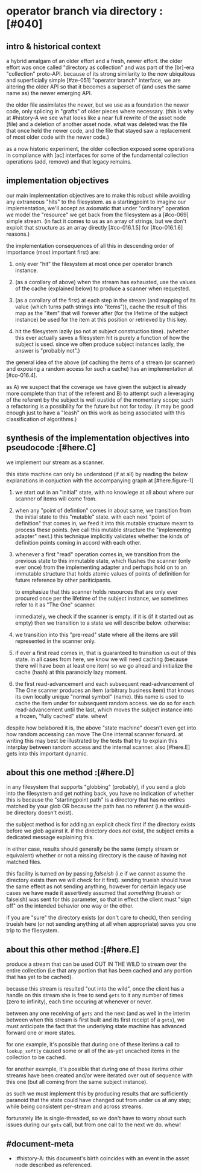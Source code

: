 # operator branch via directory :[#040]

## intro & historical context

a hybrid amalgam of an older effort and a fresh, newer effort. the
older effort was once called "directory as collection" and was part
of the [br]-era "collection" proto-API. because of its strong
similarity to the now ubiquitous and superficially simple [#ze-051]
"operator branch" interface, we are altering the older API so that
it becomes a superset of (and uses the same name as) the newer
emerging API.

the older file assimilates the newer, but we use as a foundation
the newer code, only splicing in "grafts" of older pieces where
necessary. (this is why at #history-A we see what looks like a near
full rewrite of the asset node (file) and a deletion of another
asset node. what was deleted was the file that once held the newer code,
and the file that stayed saw a replacement of most older code with the
newer code.)

as a now historic experiment, the older collection exposed some
operations in compliance with [ac] interfaces for some of the
fundamental collection operations (add, remove) and that legacy
remains.




## implementation objectives

our main implementation objectives are to make this robust while
avoiding any extraneous "hits" to the filesystem. as a startingpoint
to imagine our implementation, we'll accept as axiomatic that under
"ordinary" operation we model the "resource" we get back from the
filesystem as a [#co-069] simple stream. (in fact it comes to us as
an array of strings, but we don't exploit that structure as an array
directly [#co-016.1.5] for [#co-016.1.6] reasons.)

the implementation consequences of all this in descending order of
importance (most important first) are:

  1. only ever "hit" the filesystem at most once per operator
     branch instance.

  1. (as a corollary of above) when the stream has exhausted,
     use the values of the cache (explained below) to produce a
     scanner when requested.

  1. (as a corollary of the first) at each step in the
     stream (and mapping of its value (which turns path strings
     into "items")), cache the result of this map as the "item"
     that will forever after (for the lifetime of the subject
     instance) be used for the item at this position or retrieved
     by this key.

  1. hit the filesystem lazily (so not at subject construction time).
     (whether this ever actually saves a filesystem hit is purely
     a function of how the subject is used. since we often produce
     subject instances lazily, the answer is "probably not".)

the general idea of the above (of caching the items of a stream
(or scanner) and exposing a random access for such
a cache) has an implementation at [#co-016.4].

as A) we suspect that the coverage we have given the subject is
already more complete than that of the referent and B) to attempt
such a leveraging of the referent by the subject is well oustide of
the momentary scope; such a refactoring is a possibility for the
future but not for today. (it may be good enough just to have a
"leash" on this work as being associated with this classification
of algorithms.)




## synthesis of the implementation objectives into pseudocode :[#here.C]

we implement our stream as a scanner.

this state machine can only be understood (if at all) by reading
the below explanations in conjuction with the accompanying graph
at [#here.figure-1]

  1. we start out in an "initial" state, with no knowlege at
     all about where our scanner of items will come from.

  1. when any "point of defintion" comes in about same, we transition
     from the initial state to this "mutable" state. with each next
     "point of definition" that comes in, we feed it into this mutable
     structure meant to process these points. (we call this mutable
     structure the "implementng adapter" next.) this technique implicitly
     validates whether the kinds of definition points coming in accord
     with each other.

  1. whenever a first "read" operation comes in, we transition from the
     previous state to this immutable state, which flushes the scanner
     (only ever once) from the implementing adapter and perhaps hold on
     to an immutable structure that holds atomic values of points of
     definition for future reference by other pariticipants.

     to emphasize that this scanner holds resources that
     are only ever procured once per the lifetime of the subject instance,
     we sometimes refer to it as "The One" scanner.

     immediately, we check if the scanner is empty. if it is
     (if it started out as empty) then we transition to a state
     we will describe below. otherwise:

  1. we transition into this "pre-read" state where all the
     items are still represented in the scanner only.

  1. if ever a first read comes in, that is guaranteed to transition
     us out of this state. in all cases from here, we know we will need
     caching (because there will have been at least one item) so we go
     ahead and initialize the cache (hash) at this paranoicly lazy moment.

  1. the first read-advancement and each subsequent read-advancement of
     The One scanner produces an item (arbitrary business item) that
     knows its own locally unique "normal symbol" (name). this name is
     used to cache the item under for subsequent random access. we do
     so for each read-advancement until the last, which moves the subject
     instance into a frozen, "fully cached" state. whew!

despite how belabored it is, the above "state machine" doesn't even get
into how random accessing can move The One internal scanner forward.
at writing this may best be illustrated by the tests that try to explain
this interplay between random access and the internal scanner. also
[#here.E] gets into this important dynamic.




## about this one method :[#here.D]

in any filesystem that supports "globbing" (probably), if you
send a glob into the filesystem and get nothing back, you have no
indication of whether this is because the "startingpoint path" is
a directory that has no entires matched by your glob OR because
the path has no referent (i.e the would-be directory doesn't exist).

the subject method is for adding an explicit check first if the
directory exists before we glob against it. if the directory does
*not* exist, the subject emits a dedicated message explaining this.

in either case, results should generally be the same (empty stream
or equivalent) whether or not a missing directory is the cause of
having not matched files.

this facility is turned *on* by passing *falseish* (i.e if we
cannot assume the directory exists then we will check for it
first). sending trueish should have the same effect as not sending
anything, however for certain legacy use cases we have made it
assertively assumed that *something* (trueish or falseish) was
sent for this parameter, so that in effect the client must "sign
off" on the intended behavior one way or the other.

if you are "sure" the directory exists (or don't care to check),
then sending trueish here (or not sending anything at all when
appropriate) saves you one trip to the filesystem.




## about this other method :[#here.E]

produce a stream that can be used OUT IN THE WILD to stream over
the entire collection (i.e that any portion that has been cached
and any portion that has yet to be cached).

because this stream is resulted "out into the wild", once the
client has a handle on this stream she is free to send `gets` to
it any number of times (zero to infinity), each time occuring at
whenever or never.

between any one receiving of `gets` and the next (and as well in
the interim between when this stream is first built and its first
receipt of a `gets`), we must anticipate the fact that the
underlying state machine has advanced forward one or more states.

for one example, it's possible that during one of these iterims
a call to `lookup_softly` caused some or all of the as-yet
uncached items in the collection to be cached.

for another example, it's possible that during one of these
iterims other streams have been created and/or were iterated over
out of sequence with this one (but all coming from the same
subject instance).

as such we must implement this by producing results that are
sufficiently paranoid that the state could have changed out from
under us at any step; while being consistent per-stream and across
streams.

fortunately life is single-threaded, so we don't have to worry
about such issues during our `gets` call, but from one call to
the next we do. whew!




## #document-meta

  - :#history-A: this document's birth coincides with an event in
    the asset node described as referenced.
